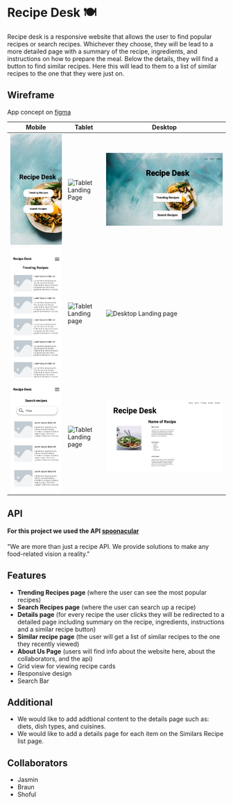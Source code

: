 # Recipe Desk 🍽️

Recipe desk is a responsive website that allows the user to find popular recipes or search recipes. Whichever they choose, they will be lead to a more detailed page with a summary of the recipe, ingredients, and instructions on how to prepare the meal. Below the details, they will find a button to find similar recipes. Here this will lead to them to a list of similar recipes to the one that they were just on. 



## Wireframe

App concept on [figma](https://www.figma.com/file/5BN6cHtH2w2gaxURvWE3z8/Phase-1-Project?node-id=0%3A1)


 | Mobile                                                     |    Tablet                                               |    Desktop                                                    |
 | -----------------------------------------------------      | --------------------------------------------------      | --------------------------------------------------------------|
 | ![Mobile Landing page](images/homepage-mobile.png) | ![Tablet Landing Page](images/homepage-tablet.png) |![Desktop Landing Page](images/homepage-desktop.png)        |                               
 | ![Mobile Landing page](images/trending-mobile.png) | ![Tablet Landing page](trending-mobile.png)|![Desktop Landing page](images/desktop-trending.png)     |                                                                                 
 | ![Mobile Landing page](images/search-mobile.png) | ![Tablet Landing page](images/search-tablet.png) | ![Desktop Landing page](images/search-desktop.png) |

 
## API

#### For this project we used the API [spoonacular](https://spoonacular.com/food-api)

"We are more than just a recipe API. We provide solutions to make any food-related vision a reality."


## Features

- **Trending Recipes page** (where the user can see the most popular recipes)
- **Search Recipes page** (where the user can search up a recipe)
- **Details page** (for every recipe the user clicks they will be redirected to a detailed page including summary on the recipe, ingredients, instructions and a similar recipe button)
- **Similar recipe page** (the user will get a list of similar recipes to the one they recently viewed)
- **About Us Page** (users will find info about the website here, about the collaborators, and the api)
- Grid view for viewing recipe cards
- Responsive design
- Search Bar

## Additional

- We would like to add addtional content to the details page such as: diets, dish types, and cuisines.
- We would like to add a details page for each item on the Similars Recipe list page.


## Collaborators
- Jasmin
- Braun
- Shoful 
